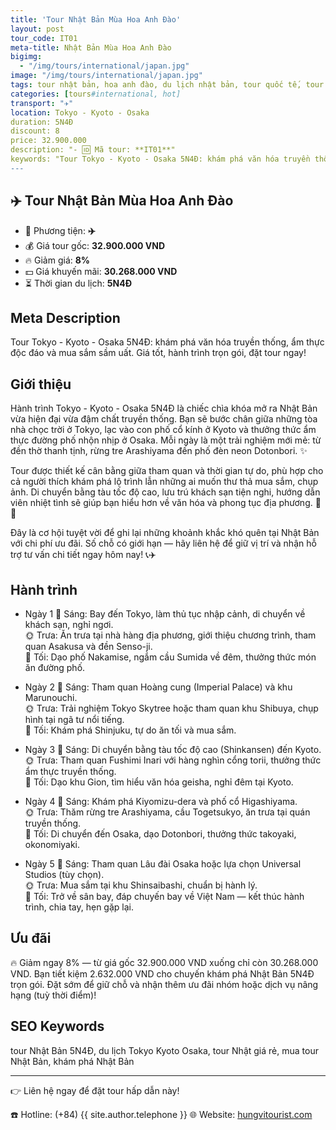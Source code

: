 ```yaml
---
title: 'Tour Nhật Bản Mùa Hoa Anh Đào'
layout: post
tour_code: IT01
meta-title: Nhật Bản Mùa Hoa Anh Đào
bigimg:
  - "/img/tours/international/japan.jpg"
image: "/img/tours/international/japan.jpg"
tags: tour nhật bản, hoa anh đào, du lịch nhật bản, tour quốc tế, tour tokyo, tour kyoto, tour osaka
categories: [tours#international, hot]
transport: "✈️"
location: Tokyo - Kyoto - Osaka
duration: 5N4Đ
discount: 8
price: 32.900.000
description: "- 🆔 Mã tour: **IT01**"
keywords: "Tour Tokyo - Kyoto - Osaka 5N4Đ: khám phá văn hóa truyền thống, ẩm thực độc đáo và mua sắm sầm uất. Giá tốt, hành trình trọn gói, đặt tour ngay!"
---
```


## ✈️ Tour Nhật Bản Mùa Hoa Anh Đào

- 🚗 Phương tiện: **✈️**
- 💰 Giá tour gốc: **32.900.000 VND**
- 🔥 Giảm giá: **8%**
- 💵 Giá khuyến mãi: **30.268.000 VND**
- ⏳ Thời gian du lịch: **5N4Đ**

## Meta Description
Tour Tokyo - Kyoto - Osaka 5N4Đ: khám phá văn hóa truyền thống, ẩm thực độc đáo và mua sắm sầm uất. Giá tốt, hành trình trọn gói, đặt tour ngay!

## Giới thiệu
Hành trình Tokyo - Kyoto - Osaka 5N4Đ là chiếc chìa khóa mở ra Nhật Bản vừa hiện đại vừa đậm chất truyền thống. Bạn sẽ bước chân giữa những tòa nhà chọc trời ở Tokyo, lạc vào con phố cổ kính ở Kyoto và thưởng thức ẩm thực đường phố nhộn nhịp ở Osaka. Mỗi ngày là một trải nghiệm mới mẻ: từ đền thờ thanh tịnh, rừng tre Arashiyama đến phố đèn neon Dotonbori. ✨

Tour được thiết kế cân bằng giữa tham quan và thời gian tự do, phù hợp cho cả người thích khám phá lộ trình lẫn những ai muốn thư thả mua sắm, chụp ảnh. Di chuyển bằng tàu tốc độ cao, lưu trú khách sạn tiện nghi, hướng dẫn viên nhiệt tình sẽ giúp bạn hiểu hơn về văn hóa và phong tục địa phương. 🍣🚆

Đây là cơ hội tuyệt vời để ghi lại những khoảnh khắc khó quên tại Nhật Bản với chi phí ưu đãi. Số chỗ có giới hạn — hãy liên hệ để giữ vị trí và nhận hỗ trợ tư vấn chi tiết ngay hôm nay! 📞✈️

## Hành trình
- Ngày 1
  🌅 Sáng: Bay đến Tokyo, làm thủ tục nhập cảnh, di chuyển về khách sạn, nghỉ ngơi.  
  🌞 Trưa: Ăn trưa tại nhà hàng địa phương, giới thiệu chương trình, tham quan Asakusa và đền Senso-ji.  
  🌙 Tối: Dạo phố Nakamise, ngắm cầu Sumida về đêm, thưởng thức món ăn đường phố.  

- Ngày 2
  🌅 Sáng: Tham quan Hoàng cung (Imperial Palace) và khu Marunouchi.  
  🌞 Trưa: Trải nghiệm Tokyo Skytree hoặc tham quan khu Shibuya, chụp hình tại ngã tư nổi tiếng.  
  🌙 Tối: Khám phá Shinjuku, tự do ăn tối và mua sắm.

- Ngày 3
  🌅 Sáng: Di chuyển bằng tàu tốc độ cao (Shinkansen) đến Kyoto.  
  🌞 Trưa: Tham quan Fushimi Inari với hàng nghìn cổng torii, thưởng thức ẩm thực truyền thống.  
  🌙 Tối: Dạo khu Gion, tìm hiểu văn hóa geisha, nghỉ đêm tại Kyoto.

- Ngày 4
  🌅 Sáng: Khám phá Kiyomizu-dera và phố cổ Higashiyama.  
  🌞 Trưa: Thăm rừng tre Arashiyama, cầu Togetsukyo, ăn trưa tại quán truyền thống.  
  🌙 Tối: Di chuyển đến Osaka, dạo Dotonbori, thưởng thức takoyaki, okonomiyaki.

- Ngày 5
  🌅 Sáng: Tham quan Lâu đài Osaka hoặc lựa chọn Universal Studios (tùy chọn).  
  🌞 Trưa: Mua sắm tại khu Shinsaibashi, chuẩn bị hành lý.  
  🌙 Tối: Trở về sân bay, đáp chuyến bay về Việt Nam — kết thúc hành trình, chia tay, hẹn gặp lại.

## Ưu đãi
🔥 Giảm ngay 8% — từ giá gốc 32.900.000 VND xuống chỉ còn 30.268.000 VND. Bạn tiết kiệm 2.632.000 VND cho chuyến khám phá Nhật Bản 5N4Đ trọn gói. Đặt sớm để giữ chỗ và nhận thêm ưu đãi nhóm hoặc dịch vụ nâng hạng (tuỳ thời điểm)!

## SEO Keywords
tour Nhật Bản 5N4Đ, du lịch Tokyo Kyoto Osaka, tour Nhật giá rẻ, mua tour Nhật Bản, khám phá Nhật Bản

---

👉 Liên hệ ngay để đặt tour hấp dẫn này!

☎️ Hotline: (+84) {{ site.author.telephone }}
🌐 Website: [hungvitourist.com](https://hungvitourist.com)

